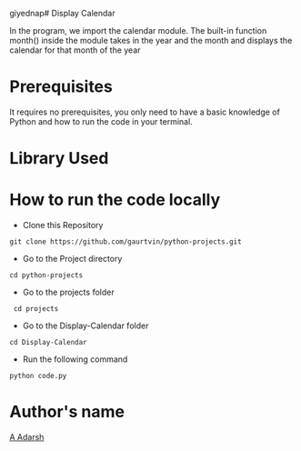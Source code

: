 giyednap# Display Calendar

In the program, we import the calendar module. The built-in function month() inside the module takes in the year and the month and displays the calendar for that month of the year

# Prerequisites

It requires no prerequisites, you only need to have a basic knowledge of Python and how to run the code in your terminal.
# Library Used



# How to run the code locally 

- Clone this Repository

```
git clone https://github.com/gaurtvin/python-projects.git
```

- Go to the Project directory

```
cd python-projects
```

- Go to the projects folder

```
 cd projects
```

- Go to the Display-Calendar folder

```
cd Display-Calendar
```

- Run the following command
```
python code.py
```

# Author's name

[A Adarsh](https://github.com/adarshgowdaa)
